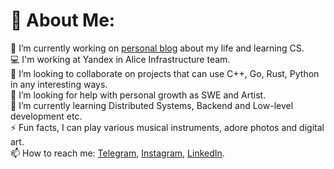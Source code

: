 # 💫 About Me:
🔭 I’m currently working on [personal blog](https://t.me/loopynerd) about my life and learning CS.<br>
💻 I'm working at Yandex in Alice Infrastructure team.<br>
👯 I’m looking to collaborate on projects that can use C++, Go, Rust, Python in any interesting ways.<br>
🤝 I’m looking for help with personal growth as SWE and Artist.<br>
🌱 I’m currently learning Distributed Systems, Backend and Low-level development etc.<br>
⚡ Fun facts, I can play various musical instruments, adore photos and digital art.<br> 
📫 How to reach me: [Telegram](https://t.me/h0tmi), [Instagram](instagram.com/h0tmi/), [LinkedIn](linkedin.com/in/h0tmi).
